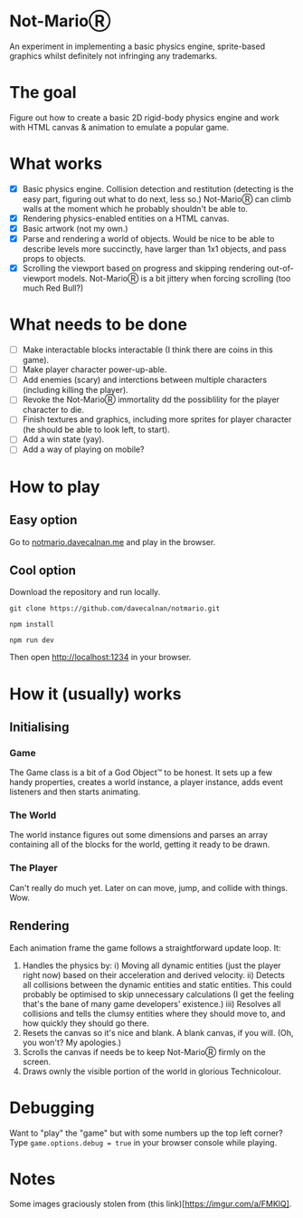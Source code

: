 # Not-MarioⓇ
An experiment in implementing a basic physics engine, sprite-based graphics whilst definitely not infringing any trademarks.

# The goal
Figure out how to create a basic 2D rigid-body physics engine and work with HTML canvas & animation to emulate a popular game.

# What works
- [x] Basic physics engine. Collision detection and restitution (detecting is the easy part, figuring out what to do next, less so.) Not-MarioⓇ can climb walls at the moment which he probably shouldn't be able to.
- [x] Rendering physics-enabled entities on a HTML canvas.
- [x] Basic artwork (not my own.)
- [x] Parse and rendering a world of objects. Would be nice to be able to describe levels more succinctly, have larger than 1x1 objects, and pass props to objects.
- [x] Scrolling the viewport based on progress and skipping rendering out-of-viewport models. Not-MarioⓇ is a bit jittery when forcing scrolling (too much Red Bull?)

# What needs to be done
- [ ] Make interactable blocks interactable (I think there are coins in this game).
- [ ] Make player character power-up-able.
- [ ] Add enemies (scary) and interctions between multiple characters (including killing the player).
- [ ] Revoke the Not-MarioⓇ immortality dd the possiblility for the player character to die.
- [ ] Finish textures and graphics, including more sprites for player character (he should be able to look left, to start).
- [ ] Add a win state (yay).
- [ ] Add a way of playing on mobile?

# How to play
## Easy option
Go to [notmario.davecalnan.me](https://notmario.davecalnan.me) and play in the browser.

## Cool option
Download the repository and run locally.
```
git clone https://github.com/davecalnan/notmario.git

npm install

npm run dev
```
Then open [http://localhost:1234](http://localhost:1234) in your browser.

# How it (usually) works
## Initialising
### Game
The Game class is a bit of a God Object™️ to be honest. It sets up a few handy properties, creates a world instance, a player instance, adds event listeners and then starts animating.

### The World
The world instance figures out some dimensions and parses an array containing all of the blocks for the world, getting it ready to be drawn.

### The Player
Can't really do much yet. Later on can move, jump, and collide with things. Wow.

## Rendering
Each animation frame the game follows a straightforward update loop. It:
1. Handles the physics by:
  i) Moving all dynamic entities (just the player right now) based on their acceleration and derived velocity.
  ii) Detects all collisions between the dynamic entities and static entities. This could probably be optimised to skip unnecessary calculations (I get the feeling that's the bane of many game developers' existence.)
  iii) Resolves all collisions and tells the clumsy entities where they should move to, and how quickly they should go there.
2. Resets the canvas so it's nice and blank. A blank canvas, if you will. (Oh, you won't? My apologies.)
3. Scrolls the canvas if needs be to keep Not-MarioⓇ firmly on the screen.
4. Draws ownly the visible portion of the world in glorious Technicolour.

# Debugging
Want to "play" the "game" but with some numbers up the top left corner? Type `game.options.debug = true` in your browser console while playing.

# Notes
Some images graciously stolen from (this link)[https://imgur.com/a/FMKlQ].